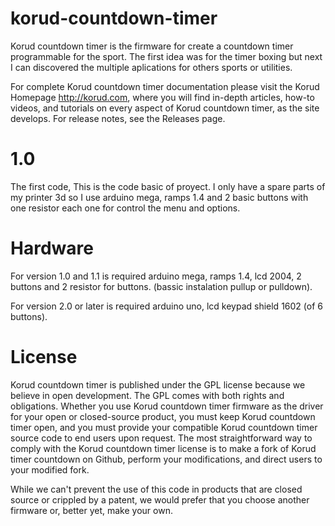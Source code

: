 # korud-countdown-timer
Korud countdown timer is the firmware for create a countdown timer programmable for the sport. The first idea was for the timer boxing but next I can discovered the multiple aplications for others sports or utilities.

For complete Korud countdown timer documentation please visit the Korud Homepage http://korud.com, where you will find in-depth articles, how-to videos, and tutorials on every aspect of Korud countdown timer, as the site develops. For release notes, see the Releases page.

# 1.0
The first code, This is the code basic of proyect. I only have a spare parts of my printer 3d so I use arduino mega, ramps 1.4 and 2 basic 
buttons with one resistor each one for control the menu and options.

# Hardware
For version 1.0 and 1.1 is required arduino mega, ramps 1.4, lcd 2004, 2 buttons and 2 resistor for buttons. (bassic instalation pullup or pulldown).

For version 2.0 or later is required arduino uno, lcd keypad shield 1602 (of 6 buttons). 

# License
Korud countdown timer is published under the GPL license because we believe in open development. The GPL comes with both rights and obligations. Whether you use Korud countdown timer firmware as the driver for your open or closed-source product, you must keep Korud countdown timer open, and you must provide your compatible Korud countdown timer source code to end users upon request. The most straightforward way to comply with the Korud countdown timer license is to make a fork of Korud timer countdown on Github, perform your modifications, and direct users to your modified fork.

While we can't prevent the use of this code in products that are closed source or crippled by a patent, we would prefer that you choose another firmware or, better yet, make your own.
